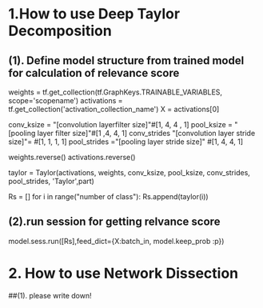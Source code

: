 # 1.How to use Deep Taylor Decomposition 

## (1). Define model structure from trained model for calculation of relevance score


weights = tf.get_collection(tf.GraphKeys.TRAINABLE_VARIABLES, scope='scopename')
activations = tf.get_collection('activation_collection_name')
X = activations[0]

conv_ksize = "[convolution layerfilter size]"#[1, 4, 4 , 1]
pool_ksize = "[pooling layer filter size]"#[1 ,4, 4, 1]
conv_strides "[convolution layer stride size]"= #[1, 1, 1, 1]
pool_strides ="[pooling layer stride size]" #[1, 4, 4, 1]

weights.reverse()
activations.reverse()

taylor = Taylor(activations, weights, conv_ksize, pool_ksize, conv_strides, pool_strides, 'Taylor',part)

Rs = []
for i in range("number of class"):
    Rs.append(taylor(i))

## (2).run session for getting relvance score
model.sess.run([Rs],feed_dict={X:batch_in, model.keep_prob :p})


# 2. How to use Network Dissection
##(1). please write down!


